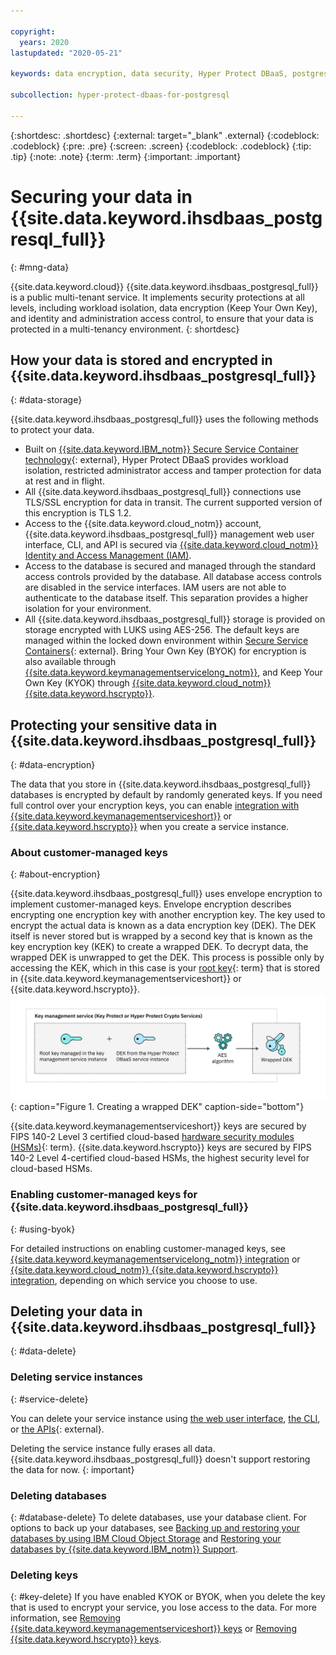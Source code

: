 ```yaml
---

copyright:
  years: 2020
lastupdated: "2020-05-21"

keywords: data encryption, data security, Hyper Protect DBaaS, postgresql, BYOK, KYOK

subcollection: hyper-protect-dbaas-for-postgresql

---
```


{:shortdesc: .shortdesc}
{:external: target="_blank" .external}
{:codeblock: .codeblock}
{:pre: .pre}
{:screen: .screen}
{:codeblock: .codeblock}
{:tip: .tip}
{:note: .note}
{:term: .term}
{:important: .important}

# Securing your data in {{site.data.keyword.ihsdbaas_postgresql_full}}
{: #mng-data}

{{site.data.keyword.cloud}} {{site.data.keyword.ihsdbaas_postgresql_full}} is a public multi-tenant service. It implements security protections at all levels, including workload isolation, data encryption (Keep Your Own Key), and identity and administration access control, to ensure that your data is protected in a multi-tenancy environment.
{: shortdesc}

## How your data is stored and encrypted in {{site.data.keyword.ihsdbaas_postgresql_full}}
{: #data-storage}

{{site.data.keyword.ihsdbaas_postgresql_full}} uses the following methods to protect your data.

- Built on [{{site.data.keyword.IBM_notm}} Secure Service Container technology](https://www.ibm.com/us-en/marketplace/secure-service-container){: external}, Hyper Protect DBaaS provides workload isolation, restricted administrator access and tamper protection for data at rest and in flight.
- All {{site.data.keyword.ihsdbaas_postgresql_full}} connections use TLS/SSL encryption for data in transit. The current supported version of this encryption is TLS 1.2.
- Access to the {{site.data.keyword.cloud_notm}} account, {{site.data.keyword.ihsdbaas_postgresql_full}} management web user interface, CLI, and API is secured via [{{site.data.keyword.cloud_notm}} Identity and Access Management (IAM)](/docs/hyper-protect-dbaas-for-postgresql?topic=hyper-protect-dbaas-for-postgresql-iam).
- Access to the database is secured and managed through the standard access controls provided by the database. All database access controls are disabled in the service interfaces. IAM users are not able to authenticate to the database itself. This separation provides a higher isolation for your environment. 
- All {{site.data.keyword.ihsdbaas_postgresql_full}} storage is provided on storage encrypted with LUKS using AES-256. The default keys are managed within the locked down environment within [Secure Service Containers](https://www.ibm.com/us-en/marketplace/secure-service-container){: external}. Bring Your Own Key (BYOK) for encryption is also available through [{{site.data.keyword.keymanagementservicelong_notm}}](/docs/hyper-protect-dbaas-for-postgresql?topic=hyper-protect-dbaas-for-postgresql-key-protect-byok), and Keep Your Own Key (KYOK) through [{{site.data.keyword.cloud_notm}} {{site.data.keyword.hscrypto}}](/docs/hyper-protect-dbaas-for-postgresql?topic=hyper-protect-dbaas-for-postgresql-hpcs-byok).

## Protecting your sensitive data in {{site.data.keyword.ihsdbaas_postgresql_full}}
{: #data-encryption}

The data that you store in {{site.data.keyword.ihsdbaas_postgresql_full}} databases is encrypted by default by randomly generated keys. If you need full control over your encryption keys, you can enable [integration with {{site.data.keyword.keymanagementserviceshort}}](/docs/hyper-protect-dbaas-for-postgresql?topic=hyper-protect-dbaas-for-postgresql-key-protect-byok) or [{{site.data.keyword.hscrypto}}](/docs/hyper-protect-dbaas-for-postgresql?topic=hyper-protect-dbaas-for-postgresql-hpcs-byok) when you create a service instance.

### About customer-managed keys
{: #about-encryption}

{{site.data.keyword.ihsdbaas_postgresql_full}} uses envelope encryption to implement customer-managed keys. Envelope encryption describes encrypting one encryption key with another encryption key. The key used to encrypt the actual data is known as a data encryption key (DEK). The DEK itself is never stored but is wrapped by a second key that is known as the key encryption key (KEK) to create a wrapped DEK. To decrypt data, the wrapped DEK is unwrapped to get the DEK. This process is possible only by accessing the KEK, which in this case is your [root key](#x6946961){: term} that is stored in {{site.data.keyword.keymanagementserviceshort}} or {{site.data.keyword.hscrypto}}.
![Creating a wrapped DEK](images/Wrapped_DEK.svg "Creating a wrapped DEK"){: caption="Figure 1. Creating a wrapped DEK" caption-side="bottom"}

{{site.data.keyword.keymanagementserviceshort}} keys are secured by FIPS 140-2 Level 3 certified cloud-based [hardware security modules (HSMs)](#x6704988){: term}. {{site.data.keyword.hscrypto}} keys are secured by FIPS 140-2 Level 4-certified cloud-based HSMs, the highest security level for cloud-based HSMs.

### Enabling customer-managed keys for {{site.data.keyword.ihsdbaas_postgresql_full}}
{: #using-byok}

For detailed instructions on enabling customer-managed keys, see [{{site.data.keyword.keymanagementservicelong_notm}} integration](/docs/hyper-protect-dbaas-for-postgresql?topic=hyper-protect-dbaas-for-postgresql-key-protect-byok) or [{{site.data.keyword.cloud_notm}} {{site.data.keyword.hscrypto}} integration](/docs/hyper-protect-dbaas-for-postgresql?topic=hyper-protect-dbaas-for-postgresql-hpcs-byok), depending on which service you choose to use.

## Deleting your data in {{site.data.keyword.ihsdbaas_postgresql_full}}
{: #data-delete}

### Deleting service instances
{: #service-delete}

You can delete your service instance using [the web user interface](/docs/hyper-protect-dbaas-for-postgresql?topic=hyper-protect-dbaas-for-postgresql-dbaas_webui_service#dbaas_webui_manage_service), [the CLI](/docs/hyper-protect-dbaas-for-postgresql?topic=hyper-protect-dbaas-for-postgresql-dbaas_cli_delete_service), or [the APIs](/apidocs/hyperp-dbaas/hyperp-dbaas-v1){: external}.

Deleting the service instance fully erases all data. {{site.data.keyword.ihsdbaas_postgresql_full}} doesn't support restoring the data for now.
{: important}

### Deleting databases
{: #database-delete}
To delete databases, use your database client. For options to back up your databases, see [Backing up and restoring your databases by using IBM Cloud Object Storage](/docs/hyper-protect-dbaas-for-postgresql?topic=hyper-protect-dbaas-for-postgresql-backup_postgresql_databases) and [Restoring your databases by {{site.data.keyword.IBM_notm}} Support](/docs/hyper-protect-dbaas-for-postgresql?topic=hyper-protect-dbaas-for-postgresql-restore_postgresql_databases).

### Deleting keys
{: #key-delete}
If you have enabled KYOK or BYOK, when you delete the key that is used to encrypt your service, you lose access to the data. For more information, see [Removing {{site.data.keyword.keymanagementserviceshort}} keys](/docs/hyper-protect-dbaas-for-postgresql?topic=hyper-protect-dbaas-for-postgresql-key-protect-byok#kp-remove-key) or [Removing {{site.data.keyword.hscrypto}} keys](/docs/hyper-protect-dbaas-for-postgresql?topic=hyper-protect-dbaas-for-postgresql-hpcs-byok#hpcs-remove-key).

<!--Include information about whether deleting the service fully erases all data. If deleting the service doesn't remove all personal data, include information about how users can completely delete their data.

Information about how long services keep data after instances are deleted is covered in the service description. Include the following reference for users to find their data retention period.

The servicename data retention policy describes how long your data is stored after you delete the service. The data retention policy is included in the service-name service description, which you can find in the {{site.data.keyword.cloud_notm}} Terms and Notices.

### Restoring deleted data for servicename
{: #data-restore}

If users can restore deleted data within your service, include this optional section and the task that users can complete to do so.

Important: Don't include information about restoring your resource via the reclamation controller because it's available only on a limited basis.-->